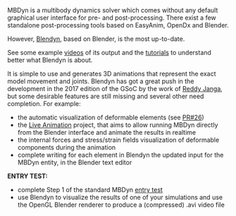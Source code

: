 MBDyn is a multibody dynamics solver which comes without any default graphical user interface for pre- and post-processing. There exist a few standalone post-processing tools based on EasyAnim, OpenDx and Blender.

However, [Blendyn](https://github.com/zanoni-mbdyn/blendyn), based on Blender, is the most up-to-date. 

See some example [videos](https://youtu.be/x5n0OgskIMc?list=PLTtFbiep140gc-f-x14ltv0N7YZNzvioF) of its output and the [tutorials](https://github.com/zanoni-mbdyn/blendyn/wiki/Tutorials) to understand better what Blendyn is about. 

It is simple to use and generates 3D animations that represent the exact model movement and joints. 
Blendyn has got a great push in the development in the 2017 edition of the GSoC by the work of [Reddy Janga](https://github.com/janga1997), but some desirable features are still missing and several other need completion. For example:

- the automatic visualization of deformable elements (see [PR#26](https://github.com/zanoni-mbdyn/blendyn/pull/26))
- the [Live Animation](https://github.com/zanoni-mbdyn/blendyn/projects/5) project, that aims to allow running MBDyn directly from the Blender interface and animate the results in realtime
- the internal forces and stress/strain fields visualization of deformable components during the animation
- complete writing for each element in Blendyn the updated input for the MBDyn entity, in the Blender text editor

**ENTRY TEST:**

- complete Step 1 of the standard MBDyn [entry test](https://louisgag.github.io/mbdyn-gsoc-projects/#/entry_test)
- use Blendyn to visualize the results of one of your simulations and use the OpenGL Blender renderer to produce a (compressed) .avi video file
